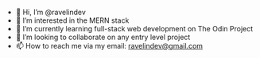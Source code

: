 - 👋 Hi, I’m @ravelindev
- 👀 I’m interested in the MERN stack
- 🌱 I’m currently learning full-stack web development on The Odin Project
- 💞️ I’m looking to collaborate on any entry level project
- 📫 How to reach me via my email: ravelindev@gmail.com

<!---
ravelindev/ravelindev is a ✨ special ✨ repository because its `README.md` (this file) appears on your GitHub profile.
You can click the Preview link to take a look at your changes.
--->
